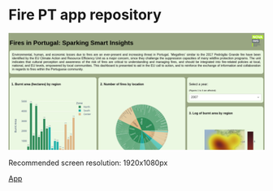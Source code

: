 # Fire PT app repository

![Dashboard](https://github.com/migbernardo/firept_app/blob/03b64efd99bc1e52f9c41ec84748622c8446ce9e/assets/dashboard.png?raw=true)

Recommended screen resolution: 1920x1080px

[App](https://firept-app.herokuapp.com/)
